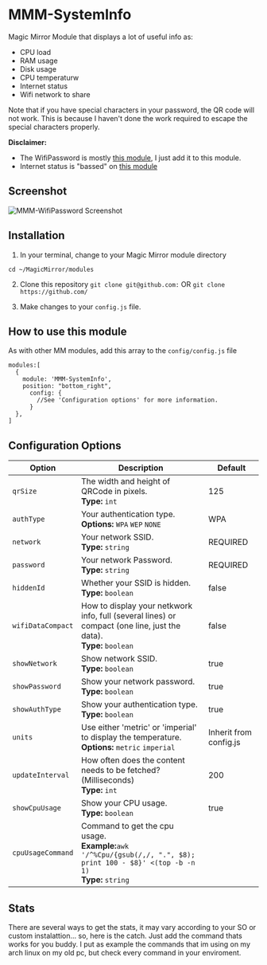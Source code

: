 # MMM-SystemInfo
Magic Mirror Module that displays a lot of useful info as:
- CPU load
- RAM usage
- Disk usage
- CPU temperaturw
- Internet status
- Wifi network to share

Note that if you have special characters in your password, the QR code will not work.  This is because I haven't done the work required to escape the special characters properly.

**Disclaimer:**
- The WifiPassword is mostly [this module](https://github.com/TeraTech/MMM-WiFiPassword), I just add it to this module.
- Internet status is "bassed" on [this module](https://github.com/sheyabernstein/MMM-connection-status)

## Screenshot
![MMM-WifiPassword Screenshot](https://raw.githubusercontent.com/)

## Installation
1. In your terminal, change to your Magic Mirror module directory

`cd ~/MagicMirror/modules`

2. Clone this repository `git clone git@github.com:` OR `git clone https://github.com/`

3. Make changes to your `config.js` file.  
  
## How to use this module
As with other MM modules, add this array to the `config/config.js` file
``` 
modules:[
  {
    module: 'MMM-SystemInfo',
    position: "bottom_right",
      config: {
        //See 'Configuration options' for more information.
      }
  },
]
```

## Configuration Options 

| Option | Description | Default |
| ------------- | ------------- | ------------- |
| `qrSize`  | The width and height of QRCode in pixels. <br>**Type:** `int` | 125 |
| `authType`  | Your authentication type. <br>**Options:** `WPA` `WEP` `NONE` | WPA |
| `network`  | Your network SSID.<br>**Type:** `string` | REQUIRED |
| `password`  | Your network Password.<br>**Type:** `string` | REQUIRED |
| `hiddenId`  | Whether your SSID is hidden.<br>**Type:** `boolean` | false |
| `wifiDataCompact`  | How to display your netkwork info, full (several lines) or compact (one line, just the data).<br>**Type:** `boolean` | false |
| `showNetwork`  | Show network SSID.<br>**Type:** `boolean` | true |
| `showPassword`  | Show your network password.<br>**Type:** `boolean` | true |
| `showAuthType`  | Show your authentication type.<br>**Type:** `boolean` | true |
| `units`  | Use either 'metric' or 'imperial' to display the temperature.<br>**Options:** `metric` `imperial` | Inherit from config.js |
| `updateInterval`  | How often does the content needs to be fetched? (Milliseconds) <br>**Type:** `int` | 200 |
| `showCpuUsage`  | Show your CPU usage.<br>**Type:** `boolean` | true |
| `cpuUsageCommand`  | Command to get the cpu usage.<br>**Example:**`awk '/^%Cpu/{gsub(/,/, ".", $8); print 100 - $8}' <(top -b -n 1)`<br>**Type:** `string` | |

## Stats

There are several ways to get the stats, it may vary according to your SO or custom instalattion... so, here is the catch. Just add the command thats works for you buddy.
I put as example the commands that im using on my arch linux on my old pc, but check every command in your enviroment.

